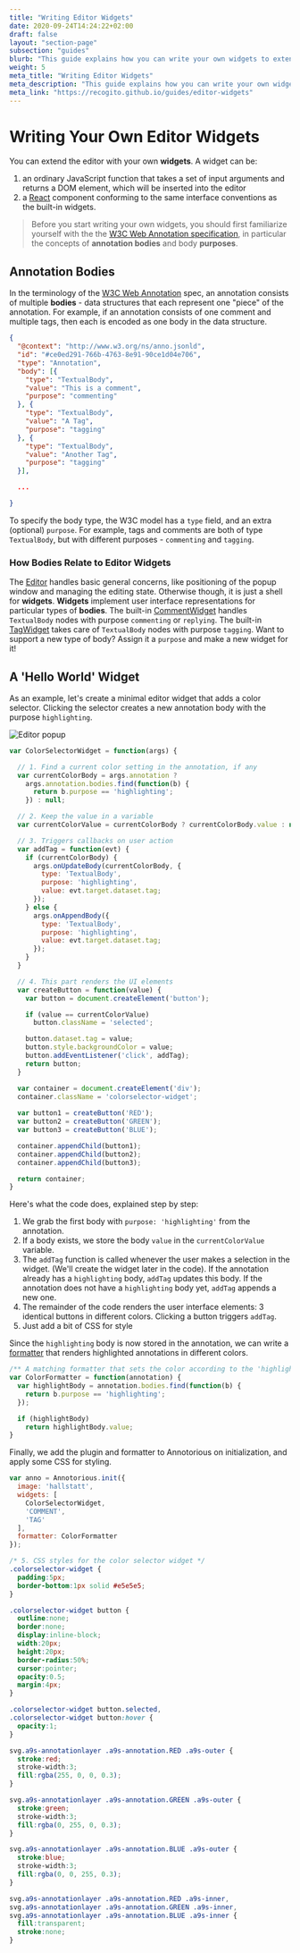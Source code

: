 ```yaml
---
title: "Writing Editor Widgets"
date: 2020-09-24T14:24:22+02:00
draft: false
layout: "section-page"
subsection: "guides"
blurb: "This guide explains how you can write your own widgets to extend the Annotorious/RecogitoJS editor."
weight: 5
meta_title: "Writing Editor Widgets"
meta_description: "This guide explains how you can write your own widgets to extend the Annotorious/RecogitoJS editor."
meta_link: "https://recogito.github.io/guides/editor-widgets"
---
```


# Writing Your Own Editor Widgets

You can extend the editor with your own __widgets__. A widget can be:

1. an ordinary JavaScript function that takes a set of input arguments and returns 
   a DOM element, which will be inserted into the editor
2. a [React](https://reactjs.org/docs/introducing-jsx.html) component conforming to the 
   same interface conventions as the built-in widgets.

> Before you start writing your own widgets, you should first familiarize yourself with the
> the [W3C Web Annotation specification](/annotorious/getting-started/web-annotation), in 
> particular the concepts of __annotation bodies__ and body __purposes__.

## Annotation Bodies

In the terminology of the  [W3C Web Annotation](https://www.w3.org/TR/annotation-model/) spec, an 
annotation consists of multiple __bodies__ - data structures that each represent one "piece" of the
annotation. For example, if an annotation consists of one comment and multiple tags, then each is 
encoded as one body in the data structure.

```json
{ 
  "@context": "http://www.w3.org/ns/anno.jsonld",
  "id": "#ce0ed291-766b-4763-8e91-90ce1d04e706",
  "type": "Annotation",
  "body": [{
    "type": "TextualBody",
    "value": "This is a comment",
    "purpose": "commenting"
  }, {
    "type": "TextualBody",
    "value": "A Tag",
    "purpose": "tagging"
  }, {
    "type": "TextualBody",
    "value": "Another Tag",
    "purpose": "tagging"
  }],

  ...

}
```

To specify the body type, the W3C model has a `type` field, and an extra (optional) 
`purpose`. For example, tags and comments are both of type `TextualBody`, but with different 
purposes - `commenting` and `tagging`.

### How Bodies Relate to Editor Widgets

The [Editor](https://github.com/recogito/recogito-client-core/blob/master/src/editor/Editor.jsx)
handles basic general concerns, like positioning of the popup window and managing the editing state. 
Otherwise though, it is just a shell for __widgets__. __Widgets__ implement user interface representations for
particular types of __bodies__. The built-in
[CommentWidget](https://github.com/recogito/recogito-client-core/blob/master/src/editor/widgets/comment/CommentWidget.jsx)
handles `TextualBody` nodes with purpose `commenting` or `replying`. The built-in
[TagWidget](https://github.com/recogito/recogito-client-core/blob/master/src/editor/widgets/tag/TagWidget.jsx)
takes care of `TextualBody` nodes with purpose `tagging`. Want to support a new type of body? Assign it a 
`purpose` and make a new widget for it!

## A 'Hello World' Widget

As an example, let's create a minimal editor widget that adds a color selector. Clicking the
selector creates a new annotation body with the purpose `highlighting`.

![Editor popup](/images/guides/colorselector-widget.png)
 
```js
var ColorSelectorWidget = function(args) {

  // 1. Find a current color setting in the annotation, if any
  var currentColorBody = args.annotation ? 
    args.annotation.bodies.find(function(b) {
      return b.purpose == 'highlighting';
    }) : null;

  // 2. Keep the value in a variable
  var currentColorValue = currentColorBody ? currentColorBody.value : null;

  // 3. Triggers callbacks on user action
  var addTag = function(evt) {
    if (currentColorBody) {
      args.onUpdateBody(currentColorBody, {
        type: 'TextualBody',
        purpose: 'highlighting',
        value: evt.target.dataset.tag;
      });
    } else { 
      args.onAppendBody({
        type: 'TextualBody',
        purpose: 'highlighting',
        value: evt.target.dataset.tag;
      });
    }
  }

  // 4. This part renders the UI elements
  var createButton = function(value) {
    var button = document.createElement('button');

    if (value == currentColorValue)
      button.className = 'selected';

    button.dataset.tag = value;
    button.style.backgroundColor = value;
    button.addEventListener('click', addTag); 
    return button;
  }

  var container = document.createElement('div');
  container.className = 'colorselector-widget';
  
  var button1 = createButton('RED');
  var button2 = createButton('GREEN');
  var button3 = createButton('BLUE');

  container.appendChild(button1);
  container.appendChild(button2);
  container.appendChild(button3);

  return container;
}
```

Here's what the code does, explained step by step:

1. We grab the first body with `purpose: 'highlighting'` from the annotation.
2. If a body exists, we store the body `value` in the `currentColorValue` variable.
3. The `addTag` function is called whenever the user makes a selection in the widget. 
   (We'll create the widget later in the code). If the annotation already has a
   `highlighting` body, `addTag` updates this body. If the annotation does not have
   a `highlighting` body yet, `addTag` appends a new one.
4. The remainder of the code renders the user interface elements: 3 identical buttons
   in different colors. Clicking a button triggers `addTag`.
5. Just add a bit of CSS for style

Since the `highlighting` body is now stored in the annotation, we can write a 
[formatter](/annotorious/api-docs/annotorious/#formatters) that renders highlighted 
annotations in different colors. 

```js
/** A matching formatter that sets the color according to the 'highlighting' body value **/
var ColorFormatter = function(annotation) {
  var highlightBody = annotation.bodies.find(function(b) {
    return b.purpose == 'highlighting';
  });

  if (highlightBody)
    return highlightBody.value;
}
```

Finally, we add the plugin and formatter to Annotorious on initialization, and apply some
CSS for styling.

```js
var anno = Annotorious.init({
  image: 'hallstatt',
  widgets: [ 
    ColorSelectorWidget,
    'COMMENT',
    'TAG'
  ],
  formatter: ColorFormatter
});
``` 

```css
/* 5. CSS styles for the color selector widget */
.colorselector-widget {
  padding:5px;
  border-bottom:1px solid #e5e5e5;
}

.colorselector-widget button {
  outline:none;
  border:none;
  display:inline-block;
  width:20px;
  height:20px;
  border-radius:50%;
  cursor:pointer;
  opacity:0.5;
  margin:4px;
}

.colorselector-widget button.selected,
.colorselector-widget button:hover {
  opacity:1;
}

svg.a9s-annotationlayer .a9s-annotation.RED .a9s-outer {
  stroke:red;
  stroke-width:3;
  fill:rgba(255, 0, 0, 0.3);
}

svg.a9s-annotationlayer .a9s-annotation.GREEN .a9s-outer {
  stroke:green;
  stroke-width:3;
  fill:rgba(0, 255, 0, 0.3);
}

svg.a9s-annotationlayer .a9s-annotation.BLUE .a9s-outer {
  stroke:blue;
  stroke-width:3;
  fill:rgba(0, 0, 255, 0.3);
}

svg.a9s-annotationlayer .a9s-annotation.RED .a9s-inner,
svg.a9s-annotationlayer .a9s-annotation.GREEN .a9s-inner,
svg.a9s-annotationlayer .a9s-annotation.BLUE .a9s-inner {
  fill:transparent;
  stroke:none;
}
```